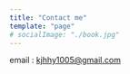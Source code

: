 ```yaml
---
title: "Contact me"
template: "page"
# socialImage: "./book.jpg"
---
```


email : kjhhy1005@gmail.com
